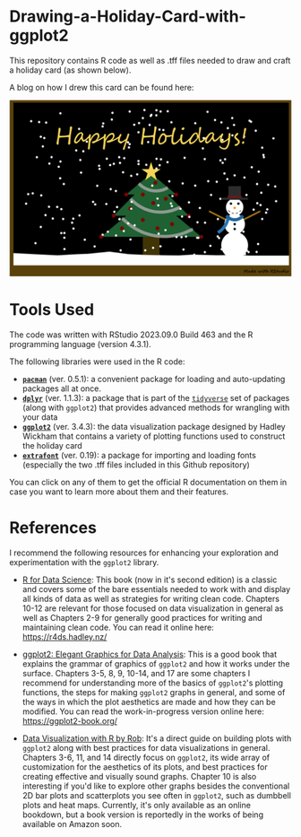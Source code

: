 # Drawing-a-Holiday-Card-with-ggplot2
This repository contains R code as well as .tff files needed to draw and craft a holiday card (as shown below).

A blog on how I drew this card can be found here:

![](holiday_card.png)

# Tools Used
The code was written with RStudio 2023.09.0 Build 463 and the R programming language (version 4.3.1).

The following libraries were used in the R code: 
- **[`pacman`](https://www.rdocumentation.org/packages/pacman/)** (ver. 0.5.1): a convenient package for loading and auto-updating packages all at once.
- **[`dplyr`](https://www.rdocumentation.org/packages/dplyr/)** (ver. 1.1.3): a package that is part of the [`tidyverse`](https://tidyverse.tidyverse.org/) set of packages (along with `ggplot2`) that provides advanced methods for wrangling with your data 
- **[`ggplot2`](https://www.rdocumentation.org/packages/ggplot2/)** (ver. 3.4.3): the data visualization package designed by Hadley Wickham that contains a variety of plotting functions used to construct the holiday card
- **[`extrafont`](https://www.rdocumentation.org/packages/extrafont/)** (ver. 0.19): a package for importing and loading fonts (especially the two .tff files included in this Github repository)

You can click on any of them to get the official R documentation on them in case you want to learn more about them and their features.

# References
I recommend the following resources for enhancing your exploration and experimentation with the `ggplot2` library.
-   [R for Data Science](https://www.amazon.com/Data-Science-Transform-Visualize-Model/dp/1492097403/ref=pd_lpo_sccl_1/138-1502038-2723113?pd_rd_w=jP9lJ&content-id=amzn1.sym.116f529c-aa4d-4763-b2b6-4d614ec7dc00&pf_rd_p=116f529c-aa4d-4763-b2b6-4d614ec7dc00&pf_rd_r=S48KJHVM8YGV8TK2EYRY&pd_rd_wg=tHqsa&pd_rd_r=b6716527-7844-4449-acd3-3817859f681d&pd_rd_i=1492097403&psc=1): This book (now in it's second edition) is a classic and covers some of the bare essentials needed to work with and display all kinds of data as well as strategies for writing clean code. Chapters 10-12 are relevant for those focused on data visualization in general as well as Chapters 2-9 for generally good practices for writing and maintaining clean code. You can read it online here: <https://r4ds.hadley.nz/>

-   [ggplot2: Elegant Graphics for Data Analysis](https://www.amazon.com/ggplot2-Elegant-Graphics-Data-Analysis-dp-331924275X/dp/331924275X/ref=dp_ob_title_bk): This is a good book that explains the grammar of graphics of `ggplot2` and how it works under the surface. Chapters 3-5, 8, 9, 10-14, and 17 are some chapters I recommend for understanding more of the basics of `ggplot2`'s plotting functions, the steps for making `ggplot2` graphs in general, and some of the ways in which the plot aesthetics are made and how they can be modified. You can read the work-in-progress version online here: <https://ggplot2-book.org/>

-   [Data Visualization with R by Rob](https://rkabacoff.github.io/datavis/): It's a direct guide on building plots with `ggplot2` along with best practices for data visualizations in general. Chapters 3-6, 11, and 14 directly focus on `ggplot2`, its wide array of customization for the aesthetics of its plots, and best practices for creating effective and visually sound graphs. Chapter 10 is also interesting if you'd like to explore other graphs besides the conventional 2D bar plots and scatterplots you see often in `ggplot2`, such as dumbbell plots and heat maps. Currently, it's only available as an online bookdown, but a book version is reportedly in the works of being available on Amazon soon.
